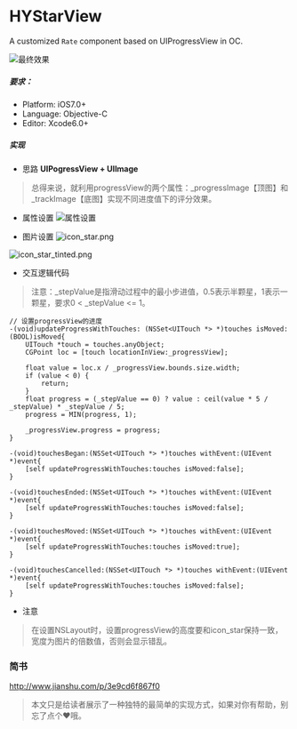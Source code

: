 # HYStarView
A customized `Rate` component based on UIProgressView in OC.

![最终效果](http://upload-images.jianshu.io/upload_images/1334681-1f128c46cb7320a8.gif?imageMogr2/auto-orient/strip)

##### 要求：
- Platform: iOS7.0+ 
- Language: Objective-C
- Editor: Xcode6.0+

##### 实现

- 思路
**UIPogressView + UIImage**
> 总得来说，就利用progressView的两个属性：_progressImage【顶图】和_trackImage【底图】实现不同进度值下的评分效果。

- 属性设置
![属性设置](http://upload-images.jianshu.io/upload_images/1334681-4fd7d44a0a5ba36f.png?imageMogr2/auto-orient/strip%7CimageView2/2/w/1240)

- 图片设置
![icon_star.png](http://upload-images.jianshu.io/upload_images/1334681-a56d286ec8953cbd.png?imageMogr2/auto-orient/strip%7CimageView2/2/w/1240)

![icon_star_tinted.png](http://upload-images.jianshu.io/upload_images/1334681-ee4c0854feb34f20.png?imageMogr2/auto-orient/strip%7CimageView2/2/w/1240)

- 交互逻辑代码

> 注意：_stepValue是指滑动过程中的最小步进值，0.5表示半颗星，1表示一颗星，要求0 < _stepValue <= 1。

```
// 设置progressView的进度
-(void)updateProgressWithTouches: (NSSet<UITouch *> *)touches isMoved: (BOOL)isMoved{
	UITouch *touch = touches.anyObject;
	CGPoint loc = [touch locationInView:_progressView];
	
	float value = loc.x / _progressView.bounds.size.width;
	if (value < 0) {
		return;
	}
	float progress = (_stepValue == 0) ? value : ceil(value * 5 / _stepValue) * _stepValue / 5;
	progress = MIN(progress, 1);

	_progressView.progress = progress;
}

-(void)touchesBegan:(NSSet<UITouch *> *)touches withEvent:(UIEvent *)event{
	[self updateProgressWithTouches:touches isMoved:false];
}

-(void)touchesEnded:(NSSet<UITouch *> *)touches withEvent:(UIEvent *)event{
	[self updateProgressWithTouches:touches isMoved:false];
}

-(void)touchesMoved:(NSSet<UITouch *> *)touches withEvent:(UIEvent *)event{
	[self updateProgressWithTouches:touches isMoved:true];
}

-(void)touchesCancelled:(NSSet<UITouch *> *)touches withEvent:(UIEvent *)event{
	[self updateProgressWithTouches:touches isMoved:false];
}
```
- 注意

> 在设置NSLayout时，设置progressView的高度要和icon_star保持一致，宽度为图片的倍数值，否则会显示错乱。

### 简书
http://www.jianshu.com/p/3e9cd6f867f0
> 本文只是给读者展示了一种独特的最简单的实现方式，如果对你有帮助，别忘了点个❤️哦。
